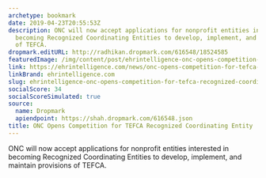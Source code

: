 ```yaml
---
archetype: bookmark
date: 2019-04-23T20:55:53Z
description: ONC will now accept applications for nonprofit entities interested in
  becoming Recognized Coordinating Entities to develop, implement, and maintain provisions
  of TEFCA.
dropmark.editURL: http://radhikan.dropmark.com/616548/18524585
featuredImage: /img/content/post/ehrintelligence-onc-opens-competition-for-tefca-recognized-coordinating-entity.png
link: https://ehrintelligence.com/news/onc-opens-competition-for-tefca-recognized-coordinating-entity
linkBrand: ehrintelligence.com
slug: ehrintelligence-onc-opens-competition-for-tefca-recognized-coordinating-entity
socialScore: 34
socialScoreSimulated: true
source:
  name: Dropmark
  apiendpoint: https://shah.dropmark.com/616548.json
title: ONC Opens Competition for TEFCA Recognized Coordinating Entity
---
```

ONC will now accept applications for nonprofit entities interested in becoming Recognized Coordinating Entities to develop, implement, and maintain provisions of TEFCA.